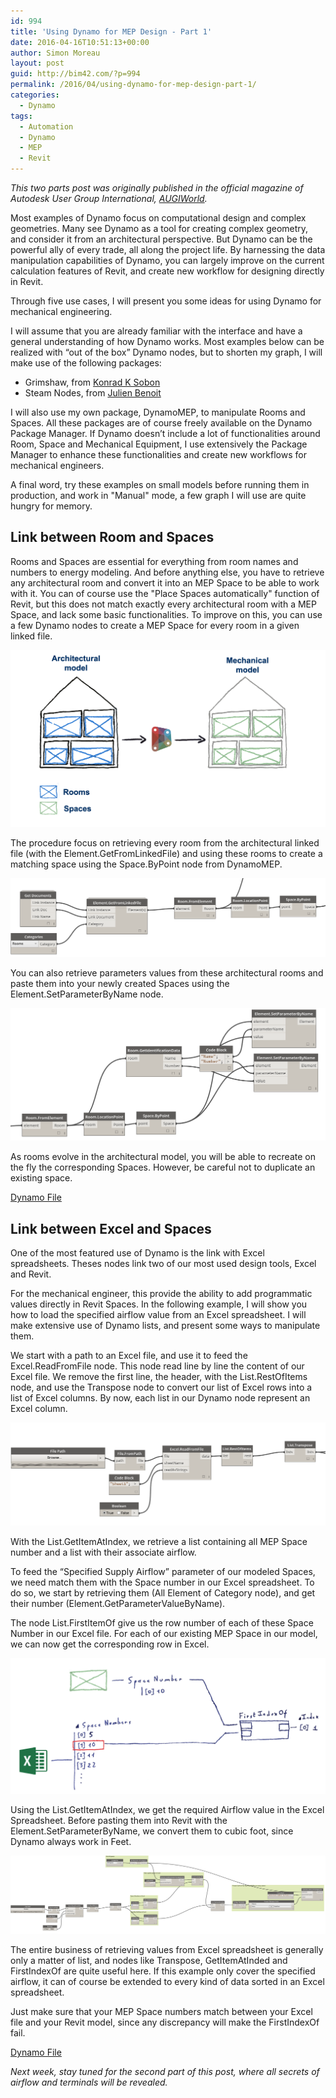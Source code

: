 ```yaml
---
id: 994
title: 'Using Dynamo for MEP Design - Part 1'
date: 2016-04-16T10:51:13+00:00
author: Simon Moreau
layout: post
guid: http://bim42.com/?p=994
permalink: /2016/04/using-dynamo-for-mep-design-part-1/
categories:
  - Dynamo
tags:
  - Automation
  - Dynamo
  - MEP
  - Revit
---
```

_This two parts post was originally published in the official magazine of Autodesk User Group International, [AUGIWorld](https://www.augi.com/augiworld)._

Most examples of Dynamo focus on computational design and complex geometries. Many see Dynamo as a tool for creating complex geometry, and consider it from an architectural perspective. But Dynamo can be the powerful ally of every trade, all along the project life. By harnessing the data manipulation capabilities of Dynamo, you can largely improve on the current calculation features of Revit, and create new workflow for designing directly in Revit.

Through five use cases, I will present you some ideas for using Dynamo for mechanical engineering.

I will assume that you are already familiar with the interface and have a general understanding of how Dynamo works. Most examples below can be realized with “out of the box” Dynamo nodes, but to shorten my graph, I will make use of the following packages:

* Grimshaw, from [Konrad K Sobon](http://archi-lab.net/)
* Steam Nodes, from [Julien Benoit](https://aecuandme.wordpress.com/)

I will also use my own package, DynamoMEP, to manipulate Rooms and Spaces. All these packages are of course freely available on the Dynamo Package Manager. If Dynamo doesn’t include a lot of functionalities around Room, Space and Mechanical Equipment, I use extensively the Package Manager to enhance these functionalities and create new workflows for mechanical engineers.

A final word, try these examples on small models before running them in production, and work in "Manual" mode, a few graph I will use are quite hungry for memory.

## Link between Room and Spaces

Rooms and Spaces are essential for everything from room names and numbers to energy modeling. And before anything else, you have to retrieve any architectural room and convert it into an MEP Space to be able to work with it. You can of course use the "Place Spaces automatically" function of Revit, but this does not match exactly every architectural room with a MEP Space, and lack some basic functionalities. To improve on this, you can use a few Dynamo nodes to create a MEP Space for every room in a given linked file.

![figure1](/assets/2016/04/figure1.png)

The procedure focus on retrieving every room from the architectural linked file (with the Element.GetFromLinkedFile) and using these rooms to create a matching space using the Space.ByPoint node from DynamoMEP.

![figure2](/assets/2016/04/figure2.png)

You can also retrieve parameters values from these architectural rooms and paste them into your newly created Spaces using the Element.SetParameterByName node.

![figure3](/assets/2016/04/figure3.png)

As rooms evolve in the architectural model, you will be able to recreate on the fly the corresponding Spaces. However, be careful not to duplicate an existing space.

[Dynamo File](https://drive.google.com/open?id=0B_fvbfIWQ5JJVWxaWGN3T2puQzQ)

## Link between Excel and Spaces

One of the most featured use of Dynamo is the link with Excel spreadsheets. Theses nodes link two of our most used design tools, Excel and Revit.

For the mechanical engineer, this provide the ability to add programmatic values directly in Revit Spaces. In the following example, I will show you how to load the specified airflow value from an Excel spreadsheet. I will make extensive use of Dynamo lists, and present some ways to manipulate them.

We start with a path to an Excel file, and use it to feed the Excel.ReadFromFile node. This node read line by line the content of our Excel file. We remove the first line, the header, with the List.RestOfItems node, and use the Transpose node to convert our list of Excel rows into a list of Excel columns. By now, each list in our Dynamo node represent an Excel column.

![figure4](/assets/2016/04/figure4.png)

With the List.GetItemAtIndex, we retrieve a list containing all MEP Space number and a list with their associate airflow.

To feed the “Specified Supply Airflow” parameter of our modeled Spaces, we need match them with the Space number in our Excel spreadsheet. To do so, we start by retrieving them (All Element of Category node), and get their number (Element.GetParameterValueByName).

The node List.FirstItemOf give us the row number of each of these Space Number in our Excel file. For each of our existing MEP Space in our model, we can now get the corresponding row in Excel.

![figure5](/assets/2016/04/figure5.png)

Using the List.GetItemAtIndex, we get the required Airflow value in the Excel Spreadsheet. Before pasting them into Revit with the Element.SetParameterByName, we convert them to cubic foot, since Dynamo always work in Feet.

![figure6](/assets/2016/04/figure6.png)

The entire business of retrieving values from Excel spreadsheet is generally only a matter of list, and nodes like Transpose, GetItemAtInded and FirstIndexOf are quite useful here. If this example only cover the specified airflow, it can of course be extended to every kind of data sorted in an Excel spreadsheet.

Just make sure that your MEP Space numbers match between your Excel file and your Revit model, since any discrepancy will make the FirstIndexOf fail.

[Dynamo File](https://drive.google.com/open?id=0B_fvbfIWQ5JJcVBmRDYxTWFIMjQ)

_Next week, stay tuned for the second part of this post, where all secrets of airflow and terminals will be revealed._